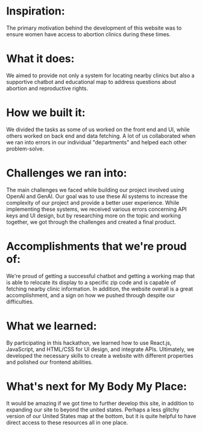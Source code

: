 # Inspiration: 
The primary motivation behind the development of this website was to ensure women have access to abortion clinics during these times. 

# What it does: 
We aimed to provide not only a system for locating nearby clinics but also a supportive chatbot and educational map to address questions about abortion and reproductive rights.

# How we built it:
We divided the tasks as some of us worked on the front end and UI, while others worked on back end and data fetching. A lot of us collaborated when we ran into errors in our individual "departments" and helped each other problem-solve.

# Challenges we ran into: 
The main challenges we faced while building our project involved using OpenAI and GenAI. Our goal was to use these AI systems to increase the complexity of our project and provide a better user experience. While implementing these systems, we received various errors concerning API keys and UI design, but by researching more on the topic and working together, we got through the challenges and created a final product. 

# Accomplishments that we're proud of:
We're proud of getting a successful chatbot and getting a working map that is able to relocate its display to a specific zip code and is capable of fetching nearby clinic information. In addition, the website overall is a great accomplishment, and a sign on how we pushed through despite our difficulties. 

# What we learned: 
By participating in this hackathon, we learned how to use React.js, JavaScript, and HTML/CSS for UI design, and integrate APIs. Ultimately, we developed the necessary skills to create a website with different properties and polished our frontend abilities. 

# What's next for My Body My Place: 
It would be amazing if we got time to further develop this site, in addition to expanding our site to beyond the united states. Perhaps a less glitchy version of our United States map at the bottom, but it is quite helpful to have direct access to these resources all in one place. 


